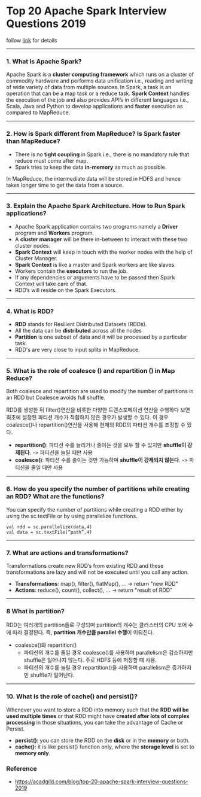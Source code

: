 # Top 20 Apache Spark Interview Questions 2019

follow [link](https://acadgild.com/blog/top-20-apache-spark-interview-questions-2019) for details

---
### 1. What is Apache Spark?
Apache Spark is a <b>cluster computing framework</b> which runs on a cluster of commodity hardware 
and performs data unification i.e., reading and writing of wide variety of data from multiple sources. 
In Spark, a task is an operation that can be a map task or a reduce task. 
<b>Spark Context</b> handles the execution of the job and also provides API’s in different languages 
i.e., Scala, Java and Python to develop applications and <b>faster</b> execution as compared to MapReduce.


---
### 2. How is Spark different from MapReduce? Is Spark faster than MapReduce?
- There is no <b>tight coupling</b> in Spark i.e., there is no mandatory rule that reduce must come after map.
- Spark tries to keep the data <b>in-memory</b> as much as possible.

In MapReduce, the intermediate data will be stored in HDFS and hence takes longer time to get the data from a source.


---
### 3. Explain the Apache Spark Architecture. How to Run Spark applications?
- Apache Spark application contains two programs namely a <b>Driver</b> program and <b>Workers</b> program.
- A <b>cluster manager</b> will be there in-between to interact with these two cluster nodes. 
- <b>Spark Context</b> will keep in touch with the worker nodes with the help of Cluster Manager.
- <b>Spark Context</b> is like a master and Spark workers are like slaves.
- Workers contain the <b>executors</b> to run the job. 
- If any dependencies or arguments have to be passed then Spark Context will take care of that. 
- RDD’s will reside on the Spark Executors.


---
### 4. What is RDD?
- <b>RDD</b> stands for Resilient Distributed Datasets (RDDs). 
- All the data can be <b>distributed</b> across all the nodes 
- <b>Partition</b> is one subset of data and it will be processed by a particular task. 
- RDD's are very close to input splits in MapReduce.


---
### 5. What is the role of coalesce () and repartition () in Map Reduce?
Both coalesce and repartition are used to modify the number of partitions in an RDD but Coalesce avoids full shuffle.

RDD를 생성한 뒤 filter()연산을 비롯한 다양한 트랜스포메이션 연산을 수행하다 보면 최초에 설정된 파티션 개수가 적합하지 않은 경우가 발생할 수 있다.
이 경우 coalesce()나 repartition()연산을 사용해 현재의 RDD의 파티션 개수를 조정할 수 있다.
- <b>repartition()</b>: 파티션 수를 늘리거나 줄이는 것을 모두 할 수 있지만 <b>shuffle이 강제된다</b>. -> 파티션을 늘릴 때만 사용
- <b>coalesce()</b>: 파티션 수를 줄이는 것만 가능하며 <b>shuffle이 강제되지 않는다</b>. -> 파티션을 줄일 때만 사용


---
### 6. How do you specify the number of partitions while creating an RDD? What are the functions?
You can specify the number of partitions while creating a RDD either by using the sc.textFile or by using parallelize functions.
```
val rdd = sc.parallelize(data,4)
val data = sc.textFile(“path”,4)
```


---
### 7. What are actions and transformations?
Transformations create new RDD’s from existing RDD and these transformations are lazy and will not be executed until you call any action.
- <b>Transformations</b>: map(), filter(), flatMap(), ... -> return "new RDD"
- <b>Actions</b>: reduce(), count(), collect(), ... -> return "result of RDD"


---
### 8 What is partition?
RDD는 여러개의 partition들로 구성되며 partition의 개수는 클러스터의 CPU 코어 수에 따라 결정된다. 즉, <b>partition 개수만큼 parallel 수행</b>이 이뤄진다.
- coalesce()와 repartition()
  - 파티션의 개수를 줄일 경우 coalesce()를 사용하며 parallelism은 감소하지만 shuffle은 일어나지 않는다. 주로 HDFS 등에 저장할 때 사용.
  - 파티션의 개수를 늘릴 경우 repartition()을 사용하며 parallelism은 증가하지만 shuffle가 일어난다.


---
### 10. What is the role of cache() and persist()?
Whenever you want to store a RDD into memory such that the <b>RDD will be used multiple times</b> 
or that RDD might have <b>created after lots of complex processing</b> in those situations, 
you can take the advantage of Cache or Persist.

- <b>persist()</b>: you can store the RDD on the <b>disk</b> or in the <b>memory</b> or both.
- <b>cache()</b>: it is like persist() function only, where the <b>storage level</b> is set to <b>memory only</b>.



  


### Reference
- https://acadgild.com/blog/top-20-apache-spark-interview-questions-2019
